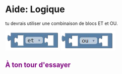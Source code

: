 # Aide: Logique

tu devrais utiliser une combinaison de blocs ET et OU.

![Bloc ET][bloc_et_]
![Bloc OU][bloc_ou_]


## <span style="color: #800080">À ton tour d'essayer</span>


[bloc_et_]:img/bloc_et.png
[bloc_ou_]:img/bloc_ou.png
